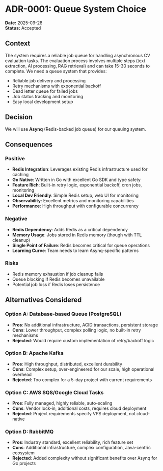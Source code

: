 # ADR-0001: Queue System Choice

**Date:** 2025-09-28  
**Status:** Accepted  

## Context

The system requires a reliable job queue for handling asynchronous CV evaluation tasks. The evaluation process involves multiple steps (text extraction, AI processing, RAG retrieval) and can take 15-30 seconds to complete. We need a queue system that provides:

- Reliable job delivery and processing
- Retry mechanisms with exponential backoff
- Dead letter queue for failed jobs
- Job status tracking and monitoring
- Easy local development setup

## Decision

We will use **Asynq** (Redis-backed job queue) for our queuing system.

## Consequences

### Positive
- **Redis Integration**: Leverages existing Redis infrastructure used for caching
- **Go Native**: Written in Go with excellent Go SDK and type safety
- **Feature Rich**: Built-in retry logic, exponential backoff, cron jobs, monitoring
- **Local Dev Friendly**: Simple Redis setup, web UI for monitoring
- **Observability**: Excellent metrics and monitoring capabilities
- **Performance**: High throughput with configurable concurrency

### Negative
- **Redis Dependency**: Adds Redis as a critical dependency
- **Memory Usage**: Jobs stored in Redis memory (though with TTL cleanup)
- **Single Point of Failure**: Redis becomes critical for queue operations
- **Learning Curve**: Team needs to learn Asynq-specific patterns

### Risks
- Redis memory exhaustion if job cleanup fails
- Queue blocking if Redis becomes unavailable
- Potential job loss if Redis loses persistence

## Alternatives Considered

### Option A: Database-based Queue (PostgreSQL)
- **Pros**: No additional infrastructure, ACID transactions, persistent storage
- **Cons**: Lower throughput, complex polling logic, no built-in retry mechanisms
- **Rejected**: Would require custom implementation of retry/backoff logic

### Option B: Apache Kafka
- **Pros**: High throughput, distributed, excellent durability
- **Cons**: Complex setup, over-engineered for our scale, high operational overhead
- **Rejected**: Too complex for a 5-day project with current requirements

### Option C: AWS SQS/Google Cloud Tasks
- **Pros**: Fully managed, highly reliable, auto-scaling
- **Cons**: Vendor lock-in, additional costs, requires cloud deployment
- **Rejected**: Project requirements specify VPS deployment, not cloud-native

### Option D: RabbitMQ
- **Pros**: Industry standard, excellent reliability, rich feature set
- **Cons**: Additional infrastructure, complex configuration, Java-centric ecosystem
- **Rejected**: Added complexity without significant benefits over Asynq for Go projects

